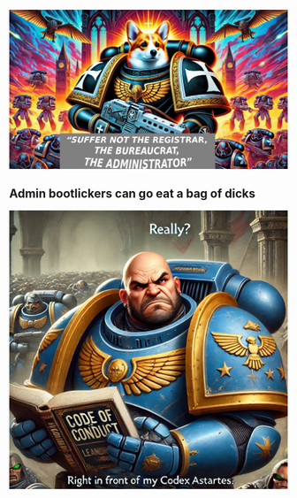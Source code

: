 ![Corgi](../assets/corgi_40k.png)

## Admin bootlickers can go eat a bag of dicks

![typical bootlicker](../assets/leandros.png)